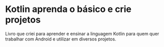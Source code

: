# Kotlin aprenda o básico e crie projetos

Livro que criei para aprender e ensinar a linguagem Kotlin para quem quer trabalhar com Android e utilizar em diversos projetos. 

